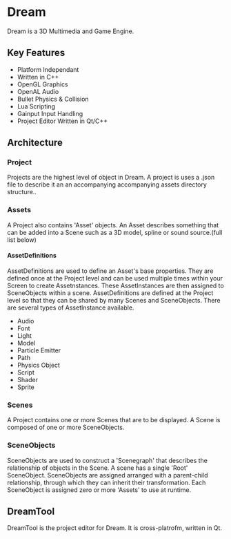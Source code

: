 # Dream
Dream is a 3D Multimedia and Game Engine.

## Key Features
* Platform Independant
* Written in C++
* OpenGL Graphics
* OpenAL Audio
* Bullet Physics & Collision
* Lua Scripting
* Gainput Input Handling
* Project Editor Written in Qt/C++

## Architecture

### Project
Projects are the highest level of object in Dream. 
A project is uses a .json file to describe it an an accompanying accompanying 
assets directory structure..

### Assets
A Project also contains 'Asset' objects. An Asset describes something that can 
be added  into a Scene such as a 3D model, spline or sound source.(full list below) 

#### AssetDefinitions 
AssetDefinitions are used to define an Asset's base properties. 
They are defined once at the Project level and can be used multiple times within
your Screen to create Assetnstances. These AssetInstances are then assigned to SceneObjects within a scene. AssetDefinitions are defined at the Project level so that they can be shared by many Scenes and SceneObjects. There are several types of AssetInstance available.

* Audio
* Font
* Light
* Model
* Particle Emitter
* Path
* Physics Object
* Script
* Shader
* Sprite

### Scenes
A Project contains one or more Scenes that are to be displayed. A Scene is composed of one or more SceneObjects.

### SceneObjects
SceneObjects are used to construct a 'Scenegraph' that describes the relationship of objects in the Scene. A scene has a single 'Root' SceneObject. SceneObjects are assigned arranged with a parent-child relationship, through which they can inherit their transformation. Each SceneObject is assigned zero or more 'Assets' to use at runtime.

## DreamTool

DreamTool is the project editor for Dream. It is cross-platrofm, written in Qt.
